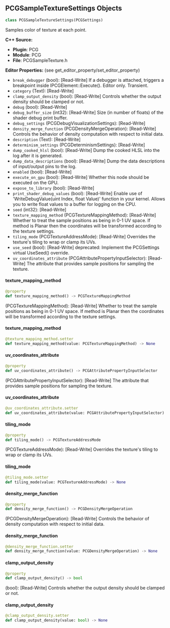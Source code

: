 ## PCGSampleTextureSettings Objects

```python
class PCGSampleTextureSettings(PCGSettings)
```

Samples color of texture at each point.

**C++ Source:**

- **Plugin**: PCG
- **Module**: PCG
- **File**: PCGSampleTexture.h

**Editor Properties:** (see get_editor_property/set_editor_property)

- ``break_debugger`` (bool):  [Read-Write] If a debugger is attached, triggers a breakpoint inside IPCGElement::Execute(). Editor only. Transient.
- ``category`` (Text):  [Read-Write]
- ``clamp_output_density`` (bool):  [Read-Write] Controls whether the output density should be clamped or not.
- ``debug`` (bool):  [Read-Write]
- ``debug_buffer_size`` (int32):  [Read-Write] Size (in number of floats) of the shader debug print buffer.
- ``debug_settings`` (PCGDebugVisualizationSettings):  [Read-Write]
- ``density_merge_function`` (PCGDensityMergeOperation):  [Read-Write] Controls the behavior of density computation with respect to initial data.
- ``description`` (Text):  [Read-Write]
- ``determinism_settings`` (PCGDeterminismSettings):  [Read-Write]
- ``dump_cooked_hlsl`` (bool):  [Read-Write] Dump the cooked HLSL into the log after it is generated.
- ``dump_data_descriptions`` (bool):  [Read-Write] Dump the data descriptions of input/output pins to the log.
- ``enabled`` (bool):  [Read-Write]
- ``execute_on_gpu`` (bool):  [Read-Write] Whether this node should be executed on the GPU.
- ``expose_to_library`` (bool):  [Read-Write]
- ``print_shader_debug_values`` (bool):  [Read-Write] Enable use of 'WriteDebugValue(uint Index, float Value)' function in your kernel. Allows you to write float values to a buffer for logging on the CPU.
- ``seed`` (int32):  [Read-Write]
- ``texture_mapping_method`` (PCGTextureMappingMethod):  [Read-Write] Whether to treat the sample positions as being in 0-1 UV space. If method is Planar then the coordinates will be transformed according to the texture settings.
- ``tiling_mode`` (PCGTextureAddressMode):  [Read-Write] Overrides the texture's tiling to wrap or clamp its UVs.
- ``use_seed`` (bool):  [Read-Write]
  deprecated: Implement the PCGSettings virtual UseSeed() override.
- ``uv_coordinates_attribute`` (PCGAttributePropertyInputSelector):  [Read-Write] The attribute that provides sample positions for sampling the texture.

<a id="unreal.PCGSampleTextureSettings.texture_mapping_method"></a>

#### texture_mapping_method

```python
@property
def texture_mapping_method() -> PCGTextureMappingMethod
```

(PCGTextureMappingMethod):  [Read-Write] Whether to treat the sample positions as being in 0-1 UV space. If method is Planar then the coordinates will be transformed according to the texture settings.

<a id="unreal.PCGSampleTextureSettings.texture_mapping_method"></a>

#### texture_mapping_method

```python
@texture_mapping_method.setter
def texture_mapping_method(value: PCGTextureMappingMethod) -> None
```

<a id="unreal.PCGSampleTextureSettings.uv_coordinates_attribute"></a>

#### uv_coordinates_attribute

```python
@property
def uv_coordinates_attribute() -> PCGAttributePropertyInputSelector
```

(PCGAttributePropertyInputSelector):  [Read-Write] The attribute that provides sample positions for sampling the texture.

<a id="unreal.PCGSampleTextureSettings.uv_coordinates_attribute"></a>

#### uv_coordinates_attribute

```python
@uv_coordinates_attribute.setter
def uv_coordinates_attribute(value: PCGAttributePropertyInputSelector) -> None
```

<a id="unreal.PCGSampleTextureSettings.tiling_mode"></a>

#### tiling_mode

```python
@property
def tiling_mode() -> PCGTextureAddressMode
```

(PCGTextureAddressMode):  [Read-Write] Overrides the texture's tiling to wrap or clamp its UVs.

<a id="unreal.PCGSampleTextureSettings.tiling_mode"></a>

#### tiling_mode

```python
@tiling_mode.setter
def tiling_mode(value: PCGTextureAddressMode) -> None
```

<a id="unreal.PCGSampleTextureSettings.density_merge_function"></a>

#### density_merge_function

```python
@property
def density_merge_function() -> PCGDensityMergeOperation
```

(PCGDensityMergeOperation):  [Read-Write] Controls the behavior of density computation with respect to initial data.

<a id="unreal.PCGSampleTextureSettings.density_merge_function"></a>

#### density_merge_function

```python
@density_merge_function.setter
def density_merge_function(value: PCGDensityMergeOperation) -> None
```

<a id="unreal.PCGSampleTextureSettings.clamp_output_density"></a>

#### clamp_output_density

```python
@property
def clamp_output_density() -> bool
```

(bool):  [Read-Write] Controls whether the output density should be clamped or not.

<a id="unreal.PCGSampleTextureSettings.clamp_output_density"></a>

#### clamp_output_density

```python
@clamp_output_density.setter
def clamp_output_density(value: bool) -> None
```

<a id="unreal.PCGSanityCheckPointDataSettings"></a>